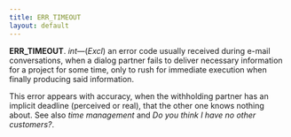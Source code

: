 ```yaml
---
title: ERR_TIMEOUT
layout: default
---
```


__ERR_TIMEOUT__.
_int_—(_Excl_) an error code usually received during
e-mail conversations, when a dialog partner fails to deliver necessary
information for a project for some time, only to rush for immediate
execution when finally producing said information.

This error appears with accuracy, when the withholding partner has an
implicit deadline (perceived or real), that the other one knows nothing
about. See also _time management_ and _Do you think I have no other customers?_.
